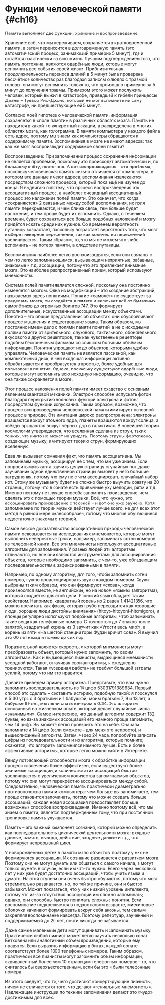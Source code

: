 # Функции человеческой памяти {#ch16}

Память выполняет две функции: хранение и воспроизведение.

Хранение: всё, что мы переживаем, сохраняется в кратковременной памяти, а затем переносится в долговременную память (это автоматический процесс, занимающий примерно 5 минут), где и остаётся практически на всю жизнь. Лучшим подтверждением того, что память постоянна, являются одарённые люди, которые могут вспомнить все события своей жизни. Приблизительная продолжительность переноса длиной в 5 минут была проверена бессчётное количество раз благодаря записям о людях с травмой головы: они могут вспомнить только то, что произошло примерно за 5 минут до получения травмы. Примером этого может послужить человек, который выжил в катастрофе, приведшей к гибели принцессы Дианы – Тревор Рис-Джонс, который не мог вспомнить ни саму катастрофу, ни предшествующие ей 5 минут.

Согласно моей гипотезе о человеческой памяти, информация сохраняется в «поле памяти» в различных областях мозга. Память не находится в какой-то конкретный локации, а распределена в многих областях мозга, как голограмма. В памяти компьютера у каждого файла есть адрес, поэтому мы знаем как компьютеры обращаются к содержимому памяти. Воспоминания в мозге не имеют адресов: так как же мозг воспроизводит содержимое своей памяти?

Воспроизведение: При запоминании процесс сохранения информации не является проблемой, поскольку это происходит автоматически и, по большому счёту, постоянно. А вот воспроизведение – это проблема, поскольку человеческая память сильно отличается от компьютера, в котором все данные имеют адреса; воспоминания извлекаются посредством сложного процесса, который пока ещё не изучен до конца. Я выдвигаю гипотезу, что процесс воспроизведения это ассоциативный процесс, а наиболее очевидный ассоциативный процесс это наложение полей памяти. Это означает, что когда «сохраняются» 2 связанных между собой воспоминания, их поля памяти перекрываются, и чем ближе связь, тем больше будет наложение, и тем проще будет их вспомнить. Однако, с течением времени, будет сохраняться все больше подобных наложений и мозгу придётся искать среди них нужное. Со временем вероятность путаницы возрастает, поскольку возрастает вероятность того, что мозг выберет неверное пересечение, так как количество пересечений увеличивается. Таким образом, то, что мы не можем что-либо вспомнить – не потеря памяти, а следствие путаницы.

Воспоминания наиболее легко воспроизводятся, если они связаны с чем-то легко запоминающимся, вызывающим неприятные, забавные, знакомые и т.д. ассоциации, потому что это привлекает внимание мозга. Это наиболее распространенный прием, который используют мнемонисты.

Система полей памяти является сложной, поскольку она постоянно изменяется мозгом. Одна из модификаций – это создание абстракций, называемых здесь понятиями. Понятие «самолёт» не существует за пределами мозга, он создаётся в памяти и включает всё от бумажных самолётиков до огромных боингов 747. Это формирует дополнительные, искусственные ассоциации между объектами. Понятия – это общие представления об объектах, они обусловливают процесс мышления и существование языка. Таким образом, мы постоянно имеем дело с полями памяти понятий, а не с исходными полями памяти от зрительного, слухового, тактильного, обонятельного, вкусового и других рецепторов, так как чувственные рецепторы подобны бесконечным фильмам со слишком большим объёмом информации. Понятия упрощают их до объектов, которыми удобно управлять. Человеческая память не является пассивной, как компьютерный диск, в ней входящая информация активно обрабатывается и преобразуется в простые, более удобные для пользования понятия. Однако, поскольку существуют одарённые люди, которые могут вспомнить всю исходную информацию, очевидно, что она также сохраняется в мозге.

Этот процесс наложения полей памяти имеет сходство с основным явлением квантовой механики. Электрон способен испускать фотон благодаря перекрытию волновых функций электрона и фотона посредством функции испускания. Таким образом, возможно, что процесс воспроизведения человеческой памяти имитирует основной процесс в природе. Эта имитация широко распространена: электроны вращаются вокруг атомного ядра, планеты вращаются вокруг солнца, а звёзды вращаются вокруг чёрных дыр в галактиках. В новейшей теории космологии утверждается, что вселенная сделана из струн, таких тонких, что никто не может их увидеть. Поэтому струны фортепиано, создающие музыку, имитируют теорию струн, формирующих вселенную.

Едва ли вызывает сомнения факт, что память ассоциативна. Мы запоминаем музыку, ассоциируя её с тем, что мы уже знаем. Если попросить музыканта заучить целую страницу случайных нот, даже заучивание одной единственной страницы вызовет у него большие затруднения, потому что ему не с чем ассоциировать случайный набор нот. Этому же музыканту будет не сложно быстро выучить сонату на 20 страниц, потому что в сонате есть привычные уху мелодии, ритм и т.д. Именно поэтому нет лучше способа запомнить произведение, чем сделать это с помощью теории музыки. Всё, что нужно, это ассоциировать произведение с теорией – и вот оно уже заучено. Хотя запоминание по теории музыки действует лучше всего, не для всех этот метод в равной мере целесообразен, потому что многие обучающиеся недостаточно знакомы с теорией.

Самое веское доказательство ассоциативной природы человеческой памяти основывается на исследованиях мнемонистов, которые могут выполнить невероятные трюки, например, запоминать сотни номеров из телефонной книги. Все эти мнемонисты используют ассоциативные алгоритмы для запоминания. У разных людей эти алгоритмы отличаются, но все они являются инструментами для ассоциирования объектов, которые необходимо запомнить, с чем-то, уже обладающим последовательностями, зафиксированными в памяти.

Например, по одному алгоритму, для того, чтобы запомнить сотни номеров, нужно проассоциировать звук с каждым номером. Звуки выбраны таким образом, что они формируют «слова», когда произносятся вместе, не английские, но на новом «языке» (алгоритма), который создаётся для этой цели. Японский язык обладает таким свойством. Например, квадратный корень из 2 равен 1,41421356, что можно прочитать как фразу, которая грубо переводится как «хорошие люди, хорошие люди достойны внимания» (hitoyo-hitoyoni-hitomigoro), и японцы регулярно используют подобные алгоритмы, чтоб запоминать такие вещи как телефонные номера. С точностью до 7 знаков после запятой, квадратный корень из 3 звучит как «Угости весь мир!», а корень из пяти «На шестой станции горы Фудзи кричит сова». Я выучил это 60 лет назад и помню до сих пор.

Поразительной является скорость, с которой мнемонисты могут преобразовать объект, который нужно запомнить, по своим алгоритмам. Как и выдающиеся пианисты, выдающиеся мнемонисты усердной работают, оттачивая свои алгоритмы, и ежедневно тренируются. Такая «усердная работа» не требует большой затраты усилий, потому что им это нравится.

Давайте приведём пример алгоритма. Представьте, что вам нужно запомнить последовательность из 14 цифр 53031791389634. Первый способ это сделать – составить историю, подобную такой: я проснулся в 5:30 утра с 3 братьями и 1 бабушкой; моим братьям 7, 9 и 13 лет, а бабушке 89 лет, мы легли спать вечером в 6:34. Это алгоритм, основанный на жизненном опыте, который делает случайные числа «значимыми». Самое интересное, что данный алгоритм содержит 132 буквы, но из-за знакомых ассоциаций его намного проще запомнить, чем 14 цифр. Вы можете легко проверить это на себе. Сначала запомните и 14 цифр (если сможете – для меня это непросто), и вышеописанный алгоритм. Затем, через 24 часа, попробуйте записать цифры из последовательности и из алгоритма, которые помните; окажется, что алгоритм запомнился намного лучше. Есть и более эффективные алгоритмы, которые легко можно найти в Интернете.

Ввиду потрясающей способности мозга к обработке информации процесс извлечения более эффективен, если существуют более значимые ассоциации, и количество этих ассоциаций быстро увеличивается с увеличением количества запоминаемых объектов, потому что они могут перекрёстно ассоциироваться между собой. Следовательно, человеческая память практически диаметрально противоположна памяти компьютера: чем больше вы запоминаете, тем проще становится запоминать, потому что можно создать больше ассоциаций; каждая новая ассоциация предоставляет больше возможных способов воспроизведения. Именно поэтому всё, что мы знаем о памяти, является подтверждением тому, что при постоянной тренировке память улучшается.

Память – это важный компонент сознания, который можно определить как последовательность циклической деятельности мозга: входные данные, память, выводы, действие, входные данные и т.д., что формирует непрерывный цикл.

У новорожденных детей в памяти мало объектов, поэтому у них не формируются ассоциации. Их сознание развивается с развитием мозга. Поэтому они не могут думать или общаться с самого начала, а могут только шуметь в случае, если им что-то нужно. Всего через несколько лет у них уже будет достаточно ассоциаций, чтобы учить языки и думать. На этой ступени они очень быстро обучаются, потому что мозг стремительно развивается, но, по той же причине, они и быстро забывают. Может показаться, что у них низкий уровень интеллекта, потому что из-за отсутствия ассоциаций им сложно запоминать; однако, они способны быстро понимать сложные понятия. Если воспоминание подкрепляется в подростковом возрасте, миелиновые оболочки начинают формировать вокруг себя аксоны, тем самым закрепляя воспоминание навсегда. Поэтому репертуар, заученный и поддерживаемый до 20 лет, почти никогда не забывается.

Даже самые маленькие дети могут оценивать и запоминать музыку. Практически любой пианист может легко заучить несколько сонат Бетховена или аналогичный объём произведений, которые ему нравятся. Если выразить информацию в битах, каждой сонате соответствует более 1000 телефонных номеров. Таким образом, практически все пианисты могут запомнить объём информации, эквивалентный более чем 10 страницам телефонных номеров – то, что считалось бы сверхъестественным, если бы это и были телефонные номера.

Из этого следует, что то, чего достигают концертирующие пианисты, ничем не отличается от того, что делают «гениальные мнемонисты». Надлежащие инструкции по технике запоминания делают это «чудо» достижимым для всех.